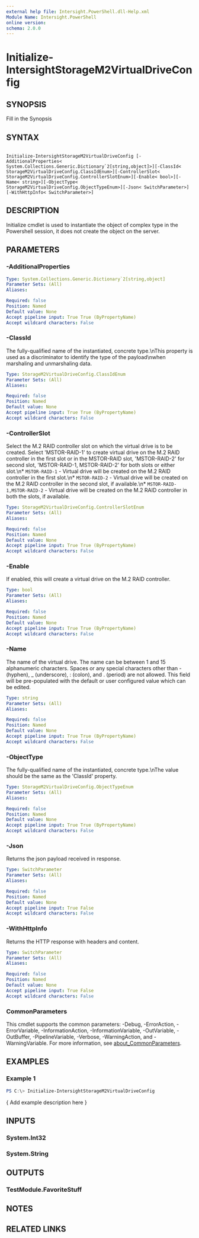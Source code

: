 ```yaml
---
external help file: Intersight.PowerShell.dll-Help.xml
Module Name: Intersight.PowerShell
online version:
schema: 2.0.0
---
```


# Initialize-IntersightStorageM2VirtualDriveConfig

## SYNOPSIS
Fill in the Synopsis

## SYNTAX

```

Initialize-IntersightStorageM2VirtualDriveConfig [-AdditionalProperties< System.Collections.Generic.Dictionary`2[string,object]>][-ClassId< StorageM2VirtualDriveConfig.ClassIdEnum>][-ControllerSlot< StorageM2VirtualDriveConfig.ControllerSlotEnum>][-Enable< bool>][-Name< string>][-ObjectType< StorageM2VirtualDriveConfig.ObjectTypeEnum>][-Json< SwitchParameter>][-WithHttpInfo< SwitchParameter>]

```

## DESCRIPTION

Initialize cmdlet is used to instantiate the object of complex type in the Powershell session, it does not create the object on the server.

## PARAMETERS

### -AdditionalProperties


```yaml
Type: System.Collections.Generic.Dictionary`2[string,object]
Parameter Sets: (All)
Aliases:

Required: false
Position: Named
Default value: None
Accept pipeline input: True True (ByPropertyName)
Accept wildcard characters: False
```

### -ClassId
The fully-qualified name of the instantiated, concrete type.\nThis property is used as a discriminator to identify the type of the payload\nwhen marshaling and unmarshaling data.

```yaml
Type: StorageM2VirtualDriveConfig.ClassIdEnum
Parameter Sets: (All)
Aliases:

Required: false
Position: Named
Default value: None
Accept pipeline input: True True (ByPropertyName)
Accept wildcard characters: False
```

### -ControllerSlot
Select the M.2 RAID controller slot on which the virtual drive is to be created. Select &apos;MSTOR-RAID-1&apos; to create virtual drive on the M.2 RAID controller in the first slot or in the MSTOR-RAID slot, &apos;MSTOR-RAID-2&apos; for second slot, &apos;MSTOR-RAID-1, MSTOR-RAID-2&apos; for both slots or either slot.\n* `MSTOR-RAID-1` - Virtual drive  will be created on the M.2 RAID controller in the first slot.\n* `MSTOR-RAID-2` - Virtual drive  will be created on the M.2 RAID controller in the second slot, if available.\n* `MSTOR-RAID-1,MSTOR-RAID-2` - Virtual drive  will be created on the M.2 RAID controller in both the slots, if available.

```yaml
Type: StorageM2VirtualDriveConfig.ControllerSlotEnum
Parameter Sets: (All)
Aliases:

Required: false
Position: Named
Default value: None
Accept pipeline input: True True (ByPropertyName)
Accept wildcard characters: False
```

### -Enable
If enabled, this will create a virtual drive on the M.2 RAID controller.

```yaml
Type: bool
Parameter Sets: (All)
Aliases:

Required: false
Position: Named
Default value: None
Accept pipeline input: True True (ByPropertyName)
Accept wildcard characters: False
```

### -Name
The name of the virtual drive. The name can be between 1 and 15 alphanumeric characters. Spaces or any special characters other than - (hyphen), _ (underscore), : (colon), and . (period) are not allowed. This field will be pre-populated with the default or user configured value which can be edited.

```yaml
Type: string
Parameter Sets: (All)
Aliases:

Required: false
Position: Named
Default value: None
Accept pipeline input: True True (ByPropertyName)
Accept wildcard characters: False
```

### -ObjectType
The fully-qualified name of the instantiated, concrete type.\nThe value should be the same as the &apos;ClassId&apos; property.

```yaml
Type: StorageM2VirtualDriveConfig.ObjectTypeEnum
Parameter Sets: (All)
Aliases:

Required: false
Position: Named
Default value: None
Accept pipeline input: True True (ByPropertyName)
Accept wildcard characters: False
```

### -Json
Returns the json payload received in response.

```yaml
Type: SwitchParameter
Parameter Sets: (All)
Aliases:

Required: false
Position: Named
Default value: None
Accept pipeline input: True False
Accept wildcard characters: False
```

### -WithHttpInfo
Returns the HTTP response with headers and content.

```yaml
Type: SwitchParameter
Parameter Sets: (All)
Aliases:

Required: false
Position: Named
Default value: None
Accept pipeline input: True False
Accept wildcard characters: False
```


### CommonParameters
This cmdlet supports the common parameters: -Debug, -ErrorAction, -ErrorVariable, -InformationAction, -InformationVariable, -OutVariable, -OutBuffer, -PipelineVariable, -Verbose, -WarningAction, and -WarningVariable. For more information, see [about_CommonParameters](http://go.microsoft.com/fwlink/?LinkID=113216).

## EXAMPLES

### Example 1
```powershell
PS C:\> Initialize-IntersightStorageM2VirtualDriveConfig
```

{ Add example description here }

## INPUTS

### System.Int32

### System.String

## OUTPUTS

### TestModule.FavoriteStuff

## NOTES

## RELATED LINKS
